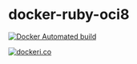 # docker-ruby-oci8

[![Docker Automated build](https://img.shields.io/docker/automated/bluerabbit/ruby-oci8.svg?style=for-the-badge)](https://hub.docker.com/r/bluerabbit/ruby-oci8/)

[![dockeri.co](https://dockeri.co/image/bluerabbit/ruby-oci8)](https://hub.docker.com/r/bluerabbit/ruby-oci8)
